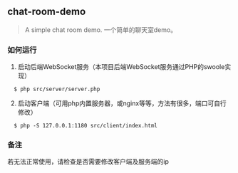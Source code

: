 ## chat-room-demo

> A simple chat room demo. 一个简单的聊天室demo。

### 如何运行

1. 启动后端WebSocket服务（本项目后端WebSocket服务通过PHP的swoole实现）

```shell
  $ php src/server/server.php
```

2. 启动客户端（可用php内置服务器，或nginx等等，方法有很多，端口可自行修改）

```shell
  $ php -S 127.0.0.1:1180 src/client/index.html
```

### 备注

若无法正常使用，请检查是否需要修改客户端及服务端的ip